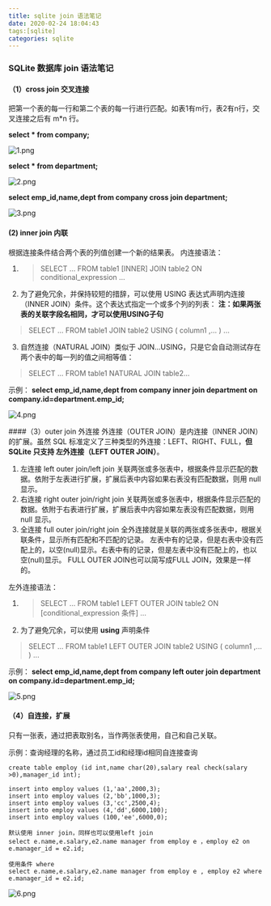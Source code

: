 ```yaml
---
title: sqlite join 语法笔记
date: 2020-02-24 18:04:43
tags:[sqlite]
categories: sqlite
---
```

### SQLite 数据库 join 语法笔记
#### （1）cross join 交叉连接
把第一个表的每一行和第二个表的每一行进行匹配。如表1有m行，表2有n行，交叉连接之后有 m*n 行。

**select * from company;**

![1.png](https://i.loli.net/2020/02/24/eFaoVbMcN9fzvnU.png)

**select * from department;**

![2.png](https://i.loli.net/2020/02/24/NLHugBocmZ5IdFC.png)

**select emp_id,name,dept from company cross join department;**

![3.png](https://i.loli.net/2020/02/24/YzhkEsmfAxjnSpv.png)

#### (2) inner join 内联
根据连接条件结合两个表的列值创建一个新的结果表。
内连接语法：
1. > SELECT ... FROM table1 [INNER] JOIN table2 ON conditional_expression ...
2. 为了避免冗余，并保持较短的措辞，可以使用 USING 表达式声明内连接（INNER JOIN）条件。这个表达式指定一个或多个列的列表： 
**注：如果两张表的关联字段名相同，才可以使用USING子句** 
> SELECT ... FROM table1 JOIN table2 USING ( column1 ,... ) ...

3. 自然连接（NATURAL JOIN）类似于 JOIN...USING，只是它会自动测试存在两个表中的每一列的值之间相等值：
> SELECT ... FROM table1 NATURAL JOIN table2...

示例：
**select emp_id,name,dept from company inner join department on company.id=department.emp_id;**

![4.png](https://i.loli.net/2020/02/24/bRU9NXdnQfkBwlr.png)

####（3）outer join 外连接
外连接（OUTER JOIN）是内连接（INNER JOIN）的扩展。虽然 SQL 标准定义了三种类型的外连接：LEFT、RIGHT、FULL，**但 SQLite 只支持 左外连接（LEFT OUTER JOIN）**。

1. 左连接 left outer join/left join
关联两张或多张表中，根据条件显示匹配的数据。依附于左表进行扩展，扩展后表中内容如果右表没有匹配数据，则用 null 显示。
2. 右连接 right outer join/right join
关联两张或多张表中，根据条件显示匹配的数据。依附于右表进行扩展，扩展后表中内容如果左表没有匹配数据，则用 null 显示。
3. 全连接 full outer join/right join
全外连接就是关联的两张或多张表中，根据关联条件，显示所有匹配和不匹配的记录。
左表中有的记录，但是右表中没有匹配上的，以空(null)显示。右表中有的记录，但是左表中没有匹配上的，也以空(null)显示。
FULL OUTER JOIN也可以简写成FULL JOIN，效果是一样的。

左外连接语法：
1. > SELECT ... FROM table1 LEFT OUTER JOIN table2 ON [conditional_expression 条件] ...

2. 为了避免冗余，可以使用 **using** 声明条件 
> SELECT ... FROM table1 LEFT OUTER JOIN table2 USING ( column1 ,... ) ...

示例：
**select emp_id,name,dept from company left outer join department on company.id=department.emp_id;**

![5.png](https://i.loli.net/2020/02/24/QgiYNUvdqa1JRwm.png)

#### （4）自连接，扩展
只有一张表，通过把表取别名，当作两张表使用，自己和自己关联。

示例：查询经理的名称，通过员工id和经理id相同自连接查询
```
create table employ (id int,name char(20),salary real check(salary >0),manager_id int);

insert into employ values (1,'aa',2000,3);
insert into employ values (2,'bb',1000,3);
insert into employ values (3,'cc',2500,4);
insert into employ values (4,'dd',6000,100);
insert into employ values (100,'ee',6000,0);

默认使用 inner join，同样也可以使用left join
select e.name,e.salary,e2.name manager from employ e ，employ e2 on e.manager_id = e2.id;

使用条件 where
select e.name,e.salary,e2.name manager from employ e , employ e2 where e.manager_id = e2.id;

```
![6.png](https://i.loli.net/2020/02/24/7ut5ZO6Vsm8aNiX.png)